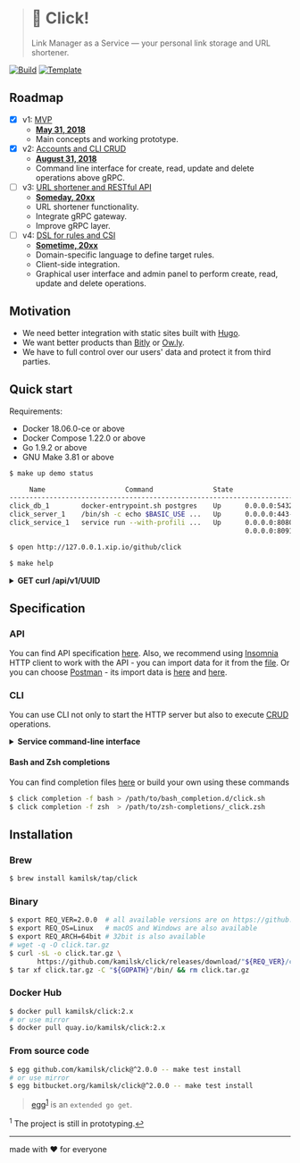 > # 🔗 Click!
>
> Link Manager as a Service &mdash; your personal link storage and URL shortener.

[![Build][build.icon]][build.page]
[![Template][template.icon]][template.page]

## Roadmap

- [x] v1: [MVP][project_v1]
  - [**May 31, 2018**][project_v1_dl]
  - Main concepts and working prototype.
- [x] v2: [Accounts and CLI CRUD][project_v2]
  - [**August 31, 2018**][project_v2_dl]
  - Command line interface for create, read, update and delete operations above gRPC.
- [ ] v3: [URL shortener and RESTful API][project_v3]
  - [**Someday, 20xx**][project_v3_dl]
  - URL shortener functionality.
  - Integrate gRPC gateway.
  - Improve gRPC layer.
- [ ] v4: [DSL for rules and CSI][project_v4]
  - [**Sometime, 20xx**][project_v4_dl]
  - Domain-specific language to define target rules.
  - Client-side integration.
  - Graphical user interface and admin panel to perform create, read, update and delete operations.

## Motivation

- We need better integration with static sites built with [Hugo](https://gohugo.io/).
- We want better products than [Bitly](https://bitly.com/) or [Ow.ly](http://ow.ly/).
- We have to full control over our users' data and protect it from third parties.

## Quick start

Requirements:

- Docker 18.06.0-ce or above
- Docker Compose 1.22.0 or above
- Go 1.9.2 or above
- GNU Make 3.81 or above

```bash
$ make up demo status

     Name                    Command               State                          Ports
---------------------------------------------------------------------------------------------------------------
click_db_1        docker-entrypoint.sh postgres    Up      0.0.0.0:5432->5432/tcp
click_server_1    /bin/sh -c echo $BASIC_USE ...   Up      0.0.0.0:443->443/tcp, 0.0.0.0:80->80/tcp
click_service_1   service run --with-profili ...   Up      0.0.0.0:8080->80/tcp, 0.0.0.0:8090->8090/tcp,
                                                           0.0.0.0:8091->8091/tcp, 0.0.0.0:8092->8092/tcp

$ open http://127.0.0.1.xip.io/github/click

$ make help
```

<details>
<summary><strong>GET curl /api/v1/UUID</strong></summary>

```bash
$ curl http://127.0.0.1.xip.io/api/v1/10000000-2000-4000-8000-160000000005 | jq
# {
#   "id": "10000000-2000-4000-8000-160000000005",
#   "name": "Click! - Link Manager as a Service",
#   "aliases": [
#     {
#       "id": "10000000-2000-4000-8000-160000000008",
#       "namespace": "10000000-2000-4000-8000-160000000001",
#       "urn": "github/click"
#     },
#     {
#       "id": "10000000-2000-4000-8000-160000000007",
#       "namespace": "10000000-2000-4000-8000-160000000001",
#       "urn": "github/click!"
#     },
#     {
#       "id": "10000000-2000-4000-8000-160000000006",
#       "namespace": "10000000-2000-4000-8000-160000000004",
#       "urn": "github/click"
#     }
#   ],
#   "targets": [
#     {
#       "id": "10000000-2000-4000-8000-160000000011",
#       "rule": {
#         "description": "Project's source code",
#         "tags": [
#           "src"
#         ]
#       },
#       "url": "https://github.com/kamilsk/click"
#     },
#     {
#       "id": "10000000-2000-4000-8000-160000000009",
#       "rule": {
#         "description": "Project's bug tracker",
#         "alias": "10000000-2000-4000-8000-160000000006"
#       },
#       "url": "https://github.com/kamilsk/click/issues/new"
#     },
#     {
#       "id": "10000000-2000-4000-8000-160000000010",
#       "rule": {
#         "description": "Project's promo page",
#         "alias": "10000000-2000-4000-8000-160000000007",
#         "tags": [
#           "promo"
#         ],
#         "match": 1
#       },
#       "url": "https://kamilsk.github.io/click/"
#     }
#   ]
# }

$ curl -H "X-Click-Namespace: 10000000-2000-4000-8000-160000000001" -v http://127.0.0.1.xip.io/github/click!
# > GET /github/click! HTTP/1.1
# > Host: 127.0.0.1.xip.io
# > User-Agent: curl/7.54.0
# > Accept: */*
# >
# < HTTP/1.1 302 Found
# < Location: https://kamilsk.github.io/click/
# < Date: Sat, 05 May 2018 09:34:47 GMT
# < Content-Length: 0
# <
```
</details>

## Specification

### API

You can find API specification [here](env/client/rest.http). Also, we recommend using [Insomnia](https://insomnia.rest/)
HTTP client to work with the API - you can import data for it from the [file](env/client/insomnia.json).
Or you can choose [Postman](https://www.getpostman.com/) - its import data is [here](env/client/postman.json) and
[here](env/client/postman.env.json).

### CLI

You can use CLI not only to start the HTTP server but also to execute
[CRUD](https://en.wikipedia.org/wiki/Create,_read,_update_and_delete) operations.

<details>
<summary><strong>Service command-line interface</strong></summary>

```bash
$ make install

$ click help
Click!

Usage:
  click [command]

Available Commands:
  completion  Print Bash or Zsh completion
  ctl         Click! Service Control
  help        Help about any command
  migrate     Apply database migration
  run         Start HTTP server
  version     Show application version

Flags:
  -h, --help   help for click

Use "click [command] --help" for more information about a command.
```
</details>

#### Bash and Zsh completions

You can find completion files [here](https://github.com/kamilsk/shared/tree/dotfiles/bash_completion.d) or
build your own using these commands

```bash
$ click completion -f bash > /path/to/bash_completion.d/click.sh
$ click completion -f zsh  > /path/to/zsh-completions/_click.zsh
```

## Installation

### Brew

```bash
$ brew install kamilsk/tap/click
```

### Binary

```bash
$ export REQ_VER=2.0.0  # all available versions are on https://github.com/kamilsk/click/releases/
$ export REQ_OS=Linux   # macOS and Windows are also available
$ export REQ_ARCH=64bit # 32bit is also available
# wget -q -O click.tar.gz
$ curl -sL -o click.tar.gz \
       https://github.com/kamilsk/click/releases/download/"${REQ_VER}/click_${REQ_VER}_${REQ_OS}-${REQ_ARCH}".tar.gz
$ tar xf click.tar.gz -C "${GOPATH}"/bin/ && rm click.tar.gz
```

### Docker Hub

```bash
$ docker pull kamilsk/click:2.x
# or use mirror
$ docker pull quay.io/kamilsk/click:2.x
```

### From source code

```bash
$ egg github.com/kamilsk/click@^2.0.0 -- make test install
# or use mirror
$ egg bitbucket.org/kamilsk/click@^2.0.0 -- make test install
```

> [egg](https://github.com/kamilsk/egg)<sup id="anchor-egg">[1](#egg)</sup> is an `extended go get`.

<sup id="egg">1</sup> The project is still in prototyping.[↩](#anchor-egg)

---

made with ❤️ for everyone

[build.page]:       https://travis-ci.com/octopot/click
[build.icon]:       https://travis-ci.com/octopot/click.svg?branch=master
[design.page]:      https://www.notion.so/octolab/Click-e376b1f4efb34a188dfe210bffc1b112?r=0b753cbf767346f5a6fd51194829a2f3
[promo.page]:       https://octopot.github.io/click/
[template.page]:    https://github.com/octomation/go-service
[template.icon]:    https://img.shields.io/badge/template-go--service-blue

[egg]:              https://github.com/kamilsk/egg

[project_v1]:       https://github.com/octopot/click/projects/1
[project_v1_dl]:    https://github.com/octopot/click/milestone/1
[project_v2]:       https://github.com/octopot/click/projects/2
[project_v2_dl]:    https://github.com/octopot/click/milestone/2
[project_v3]:       https://github.com/octopot/click/projects/3
[project_v3_dl]:    https://github.com/octopot/click/milestone/3
[project_v4]:       https://github.com/octopot/click/projects/4
[project_v4_dl]:    https://github.com/octopot/click/milestone/4
